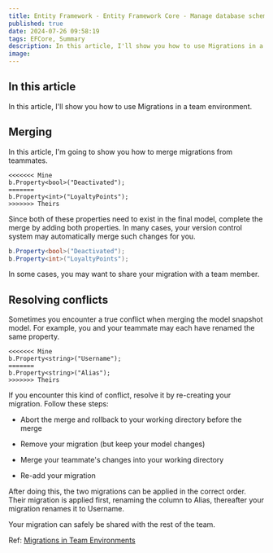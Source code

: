 ```yaml
---
title: Entity Framework - Entity Framework Core - Manage database schemas - Migrations - Team environments
published: true
date: 2024-07-26 09:58:19
tags: EFCore, Summary
description: In this article, I'll show you how to use Migrations in a team environment.
image:
---
```


## In this article

In this article, I'll show you how to use Migrations in a team environment.

## Merging

In this article, I'm going to show you how to merge migrations from teammates.

```output
<<<<<<< Mine
b.Property<bool>("Deactivated");
=======
b.Property<int>("LoyaltyPoints");
>>>>>>> Theirs
```

Since both of these properties need to exist in the final model, complete the merge by adding both properties. In many
cases, your version control system may automatically merge such changes for you.

```csharp
b.Property<bool>("Deactivated");
b.Property<int>("LoyaltyPoints");
```

In some cases, you may want to share your migration with a team member.

## Resolving conflicts

Sometimes you encounter a true conflict when merging the model snapshot model. For example, you and your teammate may each have renamed the same property.

```output
<<<<<<< Mine
b.Property<string>("Username");
=======
b.Property<string>("Alias");
>>>>>>> Theirs
```

If you encounter this kind of conflict, resolve it by re-creating your migration. Follow these steps:

- Abort the merge and rollback to your working directory before the merge

- Remove your migration (but keep your model changes)

- Merge your teammate's changes into your working directory

- Re-add your migration

After doing this, the two migrations can be applied in the correct order. Their migration is applied first, renaming
the column to Alias, thereafter your migration renames it to Username.

Your migration can safely be shared with the rest of the team.

Ref: [Migrations in Team Environments](https://learn.microsoft.com/en-us/ef/core/managing-schemas/migrations/teams)